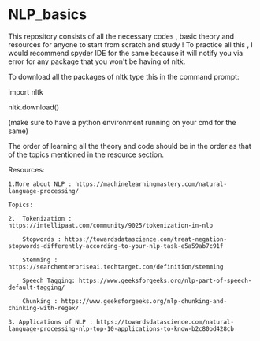 # NLP_basics


This repository consists of all the necessary codes , basic theory and resources for anyone to start from scratch and study !
To practice all this , I would recommend spyder IDE for the same because it will notify you via error for any package that you won't be having of nltk.


To download all the packages of nltk type this in the command prompt: 

import nltk

nltk.download()


(make sure to have a python environment running on your cmd for the same)



The order of learning all the theory and code should be in the order as that of the topics mentioned in the resource section. 



Resources:

    1.More about NLP : https://machinelearningmastery.com/natural-language-processing/
    
    Topics:
    
    2.  Tokenization : https://intellipaat.com/community/9025/tokenization-in-nlp
    
        Stopwords : https://towardsdatascience.com/treat-negation-stopwords-differently-according-to-your-nlp-task-e5a59ab7c91f
        
        Stemming : https://searchenterpriseai.techtarget.com/definition/stemming
         
        Speech Tagging: https://www.geeksforgeeks.org/nlp-part-of-speech-default-tagging/
        
        Chunking : https://www.geeksforgeeks.org/nlp-chunking-and-chinking-with-regex/
        
    3. Applications of NLP : https://towardsdatascience.com/natural-language-processing-nlp-top-10-applications-to-know-b2c80bd428cb  
